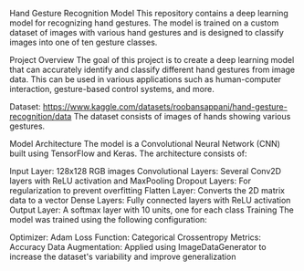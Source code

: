 Hand Gesture Recognition Model
This repository contains a deep learning model for recognizing hand gestures. The model is trained on a custom dataset of images with various hand gestures and is designed to classify images into one of ten gesture classes.

Project Overview
The goal of this project is to create a deep learning model that can accurately identify and classify different hand gestures from image data. This can be used in various applications such as human-computer interaction, gesture-based control systems, and more.

Dataset: https://www.kaggle.com/datasets/roobansappani/hand-gesture-recognition/data
The dataset consists of images of hands showing various gestures.

Model Architecture
The model is a Convolutional Neural Network (CNN) built using TensorFlow and Keras. The architecture consists of:

Input Layer: 128x128 RGB images
Convolutional Layers: Several Conv2D layers with ReLU activation and MaxPooling
Dropout Layers: For regularization to prevent overfitting
Flatten Layer: Converts the 2D matrix data to a vector
Dense Layers: Fully connected layers with ReLU activation
Output Layer: A softmax layer with 10 units, one for each class
Training
The model was trained using the following configuration:

Optimizer: Adam
Loss Function: Categorical Crossentropy
Metrics: Accuracy
Data Augmentation: Applied using ImageDataGenerator to increase the dataset's variability and improve generalization
